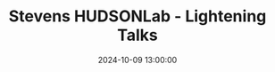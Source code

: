 ---
type: lecture
date: 2024-10-09 13:00:00
title: "Stevens HUDSONLab - Lightening Talks"
thumbnail: 
presenter: HUDSONLab members
links: 
    - url: 
      name: slides
    - url: 
      name: video
---